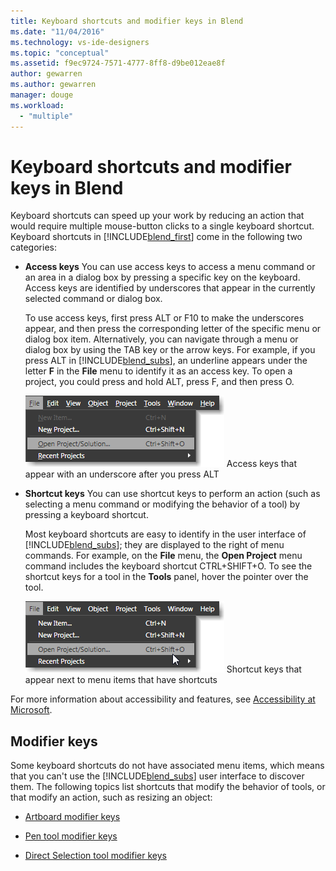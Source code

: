 ```yaml
---
title: Keyboard shortcuts and modifier keys in Blend
ms.date: "11/04/2016"
ms.technology: vs-ide-designers
ms.topic: "conceptual"
ms.assetid: f9ec9724-7571-4777-8ff8-d9be012eae8f
author: gewarren
ms.author: gewarren
manager: douge
ms.workload:
  - "multiple"
---
```

# Keyboard shortcuts and modifier keys in Blend
Keyboard shortcuts can speed up your work by reducing an action that would require multiple mouse-button clicks to a single keyboard shortcut. Keyboard shortcuts in [!INCLUDE[blend_first](../debugger/includes/blend_first_md.md)] come in the following two categories:

-   **Access keys** You can use access keys to access a menu command or an area in a dialog box by pressing a specific key on the keyboard. Access keys are identified by underscores that appear in the currently selected command or dialog box.

     To use access keys, first press ALT or F10 to make the underscores appear, and then press the corresponding letter of the specific menu or dialog box item. Alternatively, you can navigate through a menu or dialog box by using the TAB key or the arrow keys. For example, if you press ALT in [!INCLUDE[blend_subs](../debugger/includes/blend_subs_md.md)], an underline appears under the letter **F** in the **File** menu to identify it as an access key. To open a project, you could press and hold ALT, press F, and then press O.

     ![](../designers/media/441d5d67-48ee-4ba3-9e55-1826167e8d64.png "441d5d67-48ee-4ba3-9e55-1826167e8d64")
Access keys that appear with an underscore after you press ALT

-   **Shortcut keys** You can use shortcut keys to perform an action (such as selecting a menu command or modifying the behavior of a tool) by pressing a keyboard shortcut.

     Most keyboard shortcuts are easy to identify in the user interface of [!INCLUDE[blend_subs](../debugger/includes/blend_subs_md.md)]; they are displayed to the right of menu commands. For example, on the **File** menu, the **Open Project** menu command includes the keyboard shortcut CTRL+SHIFT+O. To see the shortcut keys for a tool in the **Tools** panel, hover the pointer over the tool.

     ![](../designers/media/f147fc85-9fc5-4e8a-8039-bead80a3e595.png "f147fc85-9fc5-4e8a-8039-bead80a3e595")
Shortcut keys that appear next to menu items that have shortcuts

 For more information about accessibility and features, see [Accessibility at Microsoft](http://go.microsoft.com/fwlink/?LinkId=75069).

## Modifier keys
 Some keyboard shortcuts do not have associated menu items, which means that you can't use the [!INCLUDE[blend_subs](../debugger/includes/blend_subs_md.md)] user interface to discover them. The following topics list shortcuts that modify the behavior of tools, or that modify an action, such as resizing an object:

-   [Artboard modifier keys](../designers/artboard-modifier-keys-in-blend.md)

-   [Pen tool modifier keys](../designers/pen-tool-modifier-keys-in-blend.md)

-   [Direct Selection tool modifier keys](../designers/direct-selection-tool-modifier-keys-in-blend.md)